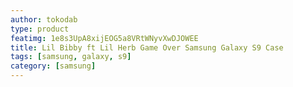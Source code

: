 ```yaml
---
author: tokodab
type: product
featimg: 1e8s3UpA8xijEOG5a8VRtWNyvXwDJOWEE
title: Lil Bibby ft Lil Herb Game Over Samsung Galaxy S9 Case
tags: [samsung, galaxy, s9]
category: [samsung]
---
```

